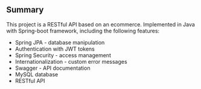 ## Summary
This project is a RESTful API based on an ecommerce. Implemented in Java with Spring-boot framework, including the following features:
- Spring JPA - database manipulation
- Authentication with JWT tokens
- Spring Security - access management
- Internationalization - custom error messages
- Swagger - API documentation
- MySQL database
- RESTful API
